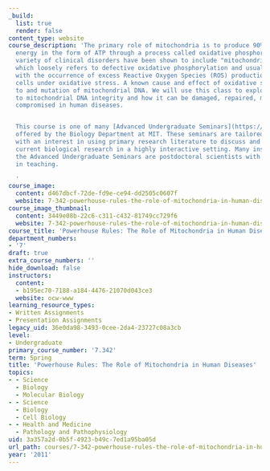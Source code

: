 ```yaml
---
_build:
  list: true
  render: false
content_type: website
course_description: 'The primary role of mitochondria is to produce 90% of a cell''s
  energy in the form of ATP through a process called oxidative phosphorylation. A
  variety of clinical disorders have been shown to include "mitochondrial dysfunction,"
  which loosely refers to defective oxidative phosphorylation and usually coincides
  with the occurrence of excess Reactive Oxygen Species (ROS) production, placing
  cells under oxidative stress. A known cause and effect of oxidative stress is damage
  to and mutation of mitochondrial DNA. We will use this class to explore issues relating
  to mitochondrial DNA integrity and how it can be damaged, repaired, mutated, and
  compromised in human diseases.


  This course is one of many [Advanced Undergraduate Seminars](https://biology.mit.edu/undergraduate/course_listings/advanced_undergraduate_seminars)
  offered by the Biology Department at MIT. These seminars are tailored for students
  with an interest in using primary research literature to discuss and learn about
  current biological research in a highly interactive setting. Many instructors of
  the Advanced Undergraduate Seminars are postdoctoral scientists with a strong interest
  in teaching.

  '
course_image:
  content: d467dbcf-72de-fd9e-ce94-dd2505c0607f
  website: 7-342-powerhouse-rules-the-role-of-mitochondria-in-human-diseases-spring-2011
course_image_thumbnail:
  content: 3449e08b-22c6-c311-c432-81749cc729f6
  website: 7-342-powerhouse-rules-the-role-of-mitochondria-in-human-diseases-spring-2011
course_title: 'Powerhouse Rules: The Role of Mitochondria in Human Diseases'
department_numbers:
- '7'
draft: true
extra_course_numbers: ''
hide_download: false
instructors:
  content:
  - b195ec70-7188-a184-4476-21070d043ce3
  website: ocw-www
learning_resource_types:
- Written Assignments
- Presentation Assignments
legacy_uid: 36e0da98-3493-0cee-2da4-23727c08a3cb
level:
- Undergraduate
primary_course_number: '7.342'
term: Spring
title: 'Powerhouse Rules: The Role of Mitochondria in Human Diseases'
topics:
- - Science
  - Biology
  - Molecular Biology
- - Science
  - Biology
  - Cell Biology
- - Health and Medicine
  - Pathology and Pathophysiology
uid: 3a357a2d-0b5f-4923-b49c-7ed1a95ba05d
url_path: courses/7-342-powerhouse-rules-the-role-of-mitochondria-in-human-diseases-spring-2011
year: '2011'
---
```

